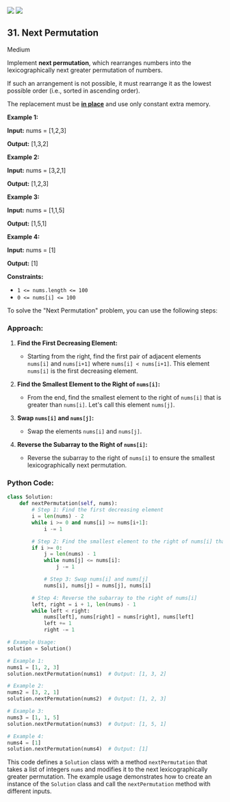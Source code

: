 [![](https://img.shields.io/github/stars/javadev/LeetCode-in-All?label=Stars&style=flat-square)](https://github.com/javadev/LeetCode-in-All)
[![](https://img.shields.io/github/forks/javadev/LeetCode-in-All?label=Fork%20me%20on%20GitHub%20&style=flat-square)](https://github.com/javadev/LeetCode-in-All/fork)

## 31\. Next Permutation

Medium

Implement **next permutation**, which rearranges numbers into the lexicographically next greater permutation of numbers.

If such an arrangement is not possible, it must rearrange it as the lowest possible order (i.e., sorted in ascending order).

The replacement must be **[in place](http://en.wikipedia.org/wiki/In-place_algorithm)** and use only constant extra memory.

**Example 1:**

**Input:** nums = [1,2,3]

**Output:** [1,3,2] 

**Example 2:**

**Input:** nums = [3,2,1]

**Output:** [1,2,3] 

**Example 3:**

**Input:** nums = [1,1,5]

**Output:** [1,5,1] 

**Example 4:**

**Input:** nums = [1]

**Output:** [1] 

**Constraints:**

*   `1 <= nums.length <= 100`
*   `0 <= nums[i] <= 100`

To solve the "Next Permutation" problem, you can use the following steps:

### Approach:

1. **Find the First Decreasing Element:**
   - Starting from the right, find the first pair of adjacent elements `nums[i]` and `nums[i+1]` where `nums[i] < nums[i+1]`. This element `nums[i]` is the first decreasing element.

2. **Find the Smallest Element to the Right of `nums[i]`:**
   - From the end, find the smallest element to the right of `nums[i]` that is greater than `nums[i]`. Let's call this element `nums[j]`.

3. **Swap `nums[i]` and `nums[j]`:**
   - Swap the elements `nums[i]` and `nums[j]`.

4. **Reverse the Subarray to the Right of `nums[i]`:**
   - Reverse the subarray to the right of `nums[i]` to ensure the smallest lexicographically next permutation.

### Python Code:

```python
class Solution:
    def nextPermutation(self, nums):
        # Step 1: Find the first decreasing element
        i = len(nums) - 2
        while i >= 0 and nums[i] >= nums[i+1]:
            i -= 1

        # Step 2: Find the smallest element to the right of nums[i] that is greater than nums[i]
        if i >= 0:
            j = len(nums) - 1
            while nums[j] <= nums[i]:
                j -= 1

            # Step 3: Swap nums[i] and nums[j]
            nums[i], nums[j] = nums[j], nums[i]

        # Step 4: Reverse the subarray to the right of nums[i]
        left, right = i + 1, len(nums) - 1
        while left < right:
            nums[left], nums[right] = nums[right], nums[left]
            left += 1
            right -= 1

# Example Usage:
solution = Solution()

# Example 1:
nums1 = [1, 2, 3]
solution.nextPermutation(nums1)  # Output: [1, 3, 2]

# Example 2:
nums2 = [3, 2, 1]
solution.nextPermutation(nums2)  # Output: [1, 2, 3]

# Example 3:
nums3 = [1, 1, 5]
solution.nextPermutation(nums3)  # Output: [1, 5, 1]

# Example 4:
nums4 = [1]
solution.nextPermutation(nums4)  # Output: [1]
```

This code defines a `Solution` class with a method `nextPermutation` that takes a list of integers `nums` and modifies it to the next lexicographically greater permutation. The example usage demonstrates how to create an instance of the `Solution` class and call the `nextPermutation` method with different inputs.